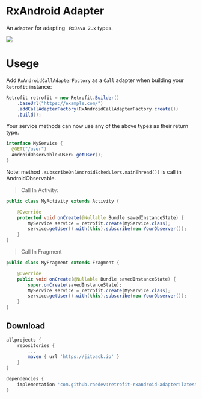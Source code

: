 # RxAndroid Adapter

An `Adapter` for adapting ` RxJava 2.x` types.

[![](https://jitpack.io/v/raedev/retrofit-rxandroid-adapter.svg)](https://jitpack.io/#raedev/retrofit-rxandroid-adapter)

# Usege

Add `RxAndroidCallAdapterFactory` as a `Call` adapter when building your `Retrofit` instance:
```java
Retrofit retrofit = new Retrofit.Builder()
    .baseUrl("https://example.com/")
    .addCallAdapterFactory(RxAndroidCallAdapterFactory.create())
    .build();
```

Your service methods can now use any of the above types as their return type.
```java
interface MyService {
  @GET("/user")
  AndroidObservable<User> getUser();
}
```

Note: method `.subscribeOn(AndroidSchedulers.mainThread())` is call in AndroidObservable.

> Call In Activity:

```java
public class MyActivity extends Activity {

	@Override
	protected void onCreate(@Nullable Bundle savedInstanceState) {
		MyService service = retrofit.create(MyService.class);
		service.getUser().with(this).subscribe(new YourObserver());
	}
}
```

> Call In Fragment

```java
public class MyFragment extends Fragment {

	@Override
	public void onCreate(@Nullable Bundle savedInstanceState) {
		super.onCreate(savedInstanceState);
		MyService service = retrofit.create(MyService.class);
		service.getUser().with(this).subscribe(new YourObserver());
	}
}
```


Download
--------

```groovy
allprojects {
	repositories {
		...
		maven { url 'https://jitpack.io' }
	}
}
```

```groovy
dependencies {
	implementation 'com.github.raedev:retrofit-rxandroid-adapter:latest.version'
}
```
